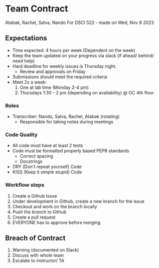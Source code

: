 # Team Contract

Atabak, Rachel, Salva, Nando
For DSCI 522 - made on Wed, Nov 8 2023

## Expectations

- Time expected: 4 hours per week (Dependent on the week)
- Keep the team updated on your progress via slack (if ahead/ behind/ need help)
- Hard deadline for weekly issues is Thursday night.
  - Review and approvals on Friday
- Submissions should meet the required criteria
- Meet 2x a week:
  1. One at lab time (Monday 2-4 pm)
  2. Thursdays 1:30 - 2 pm (depending on availability) @ OC 4th floor

### Roles

- Transcriber: Nando, Salva, Rachel, Atabak (rotating)
  - Responsible for taking notes during meetings

### Code Quality

- All code must have at least 2 tests
- Code must be formatted properly based PEP8 standards
  - Correct spacing
  - Docstrings
- DRY (Don't repeat yourself) Code
- KISS (Keep it simple stupid) Code

### Workflow steps

1. Create a Github Issue
2. Under development in Github, create a new branch for the issue
3. Checkout and work on the branch locally
4. Push the branch to Github
5. Create a pull request
6. EVERYONE has to approve before merging

## Breach of Contract

1. Warning (documented on Slack)
2. Discuss with whole team
3. Escalate to instructor/ TA
